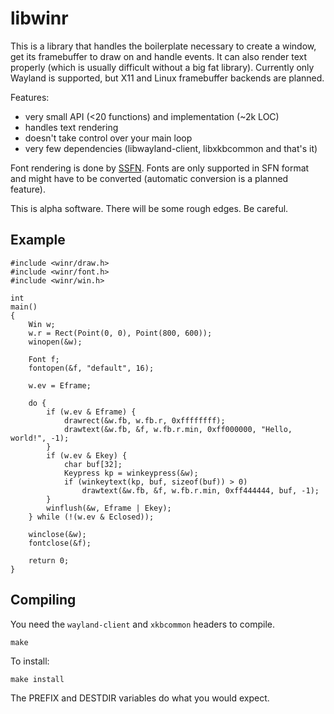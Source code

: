 # libwinr
This is a library that handles the boilerplate necessary to create a window, get
its framebuffer to draw on and handle events. It can also render text properly
(which is usually difficult without a big fat library). Currently only Wayland
is supported, but X11 and Linux framebuffer backends are planned.

Features:

- very small API (<20 functions) and implementation (~2k LOC)
- handles text rendering
- doesn't take control over your main loop
- very few dependencies (libwayland-client, libxkbcommon and that's it)

Font rendering is done by [SSFN][]. Fonts are only supported in SFN format and
might have to be converted (automatic conversion is a planned feature).

This is alpha software. There will be some rough edges. Be careful.

[SSFN]: https://gitlab.com/bztsrc/scalable-font2

## Example

    #include <winr/draw.h>
    #include <winr/font.h>
    #include <winr/win.h>

    int
    main()
    {
        Win w;
        w.r = Rect(Point(0, 0), Point(800, 600));
        winopen(&w);

        Font f;
        fontopen(&f, "default", 16);

        w.ev = Eframe;

        do {
            if (w.ev & Eframe) {
                drawrect(&w.fb, w.fb.r, 0xffffffff);
                drawtext(&w.fb, &f, w.fb.r.min, 0xff000000, "Hello, world!", -1);
            }
            if (w.ev & Ekey) {
                char buf[32];
                Keypress kp = winkeypress(&w);
                if (winkeytext(kp, buf, sizeof(buf)) > 0)
                    drawtext(&w.fb, &f, w.fb.r.min, 0xff444444, buf, -1);
            }
            winflush(&w, Eframe | Ekey);
        } while (!(w.ev & Eclosed));

        winclose(&w);
        fontclose(&f);

        return 0;
    }

## Compiling

You need the `wayland-client` and `xkbcommon` headers to compile.

    make

To install:

    make install

The PREFIX and DESTDIR variables do what you would expect.

